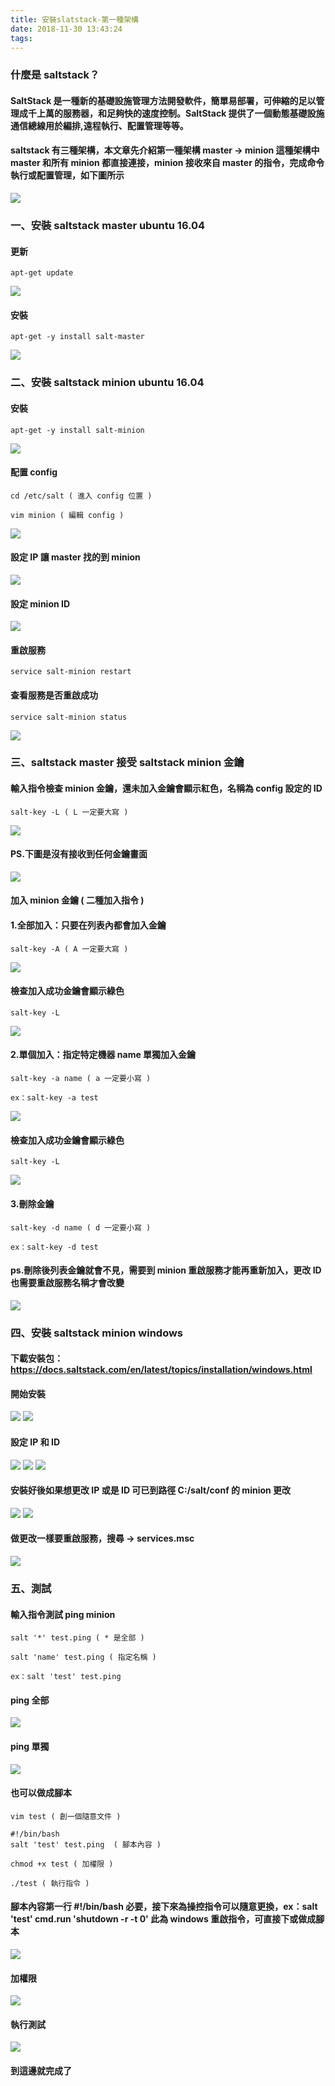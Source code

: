 ```yaml
---
title: 安裝slatstack-第一種架構
date: 2018-11-30 13:43:24
tags:
---
```


### 什麼是 saltstack？

#### SaltStack 是一種新的基礎設施管理方法開發軟件，簡單易部署，可伸縮的足以管理成千上萬的服務器，和足夠快的速度控制。SaltStack 提供了一個動態基礎設施通信總線用於編排,遠程執行、配置管理等等。

#### saltstack 有三種架構，本文章先介紹第一種架構 master → minion 這種架構中 master 和所有 minion 都直接連接，minion 接收來自 master 的指令，完成命令執行或配置管理，如下圖所示

![ ](images/1.png)

### 一、安裝 saltstack master ubuntu 16.04

#### 更新

```
apt-get update
```

![ ](images/2.png)

#### 安裝

```
apt-get -y install salt-master
```

![ ](images/3.png)

### 二、安裝 saltstack minion ubuntu 16.04

#### 安裝

```
apt-get -y install salt-minion
```

![ ](images/4.png)

#### 配置 config 

```
cd /etc/salt ( 進入 config 位置 )

vim minion ( 編輯 config )
```

![ ](images/5.png)

#### 設定 IP 讓 master 找的到 minion

![ ](images/6.png)

#### 設定 minion ID

![ ](images/7.png)

#### 重啟服務

```
service salt-minion restart
```

#### 查看服務是否重啟成功

```
service salt-minion status
```

![ ](images/8.png)

### 三、saltstack master 接受 saltstack minion 金鑰

#### 輸入指令檢查 minion 金鑰，還未加入金鑰會顯示紅色，名稱為 config 設定的 ID

```
salt-key -L ( L 一定要大寫 )
```

![ ](images/9.png)

#### PS.下圖是沒有接收到任何金鑰畫面

![ ](images/10.png)

#### 加入 minion 金鑰 ( 二種加入指令 )

#### 1.全部加入：只要在列表內都會加入金鑰

```
salt-key -A ( A 一定要大寫 )
```

![ ](images/11.png)

#### 檢查加入成功金鑰會顯示綠色

```
salt-key -L
```

![ ](images/12.png)

#### 2.單個加入：指定特定機器 name 單獨加入金鑰

```
salt-key -a name ( a 一定要小寫 )

ex：salt-key -a test
```

![ ](images/13.png)

#### 檢查加入成功金鑰會顯示綠色

```
salt-key -L
```

![ ](images/12.png)

#### 3.刪除金鑰

```
salt-key -d name ( d 一定要小寫 )

ex：salt-key -d test
```

#### ps.刪除後列表金鑰就會不見，需要到 minion 重啟服務才能再重新加入，更改 ID 也需要重啟服務名稱才會改變

![ ](images/10.png)

### 四、安裝 saltstack minion windows

#### 下載安裝包：https://docs.saltstack.com/en/latest/topics/installation/windows.html

#### 開始安裝

![ ](images/14.png)
![ ](images/15.png)

#### 設定 IP 和 ID

![ ](images/16.png)
![ ](images/17.png)
![ ](images/18.png)

#### 安裝好後如果想更改 IP 或是 ID 可已到路徑 C:/salt/conf 的 minion 更改

![ ](images/19.png)
![ ](images/20.png)

#### 做更改一樣要重啟服務，搜尋 → services.msc

![ ](images/21.png)

### 五、測試

#### 輸入指令測試 ping minion

```
salt '*' test.ping ( * 是全部 )

salt 'name' test.ping ( 指定名稱 )

ex：salt 'test' test.ping
```

#### ping 全部

![ ](images/22.png)

#### ping 單獨

![ ](images/23.png)

#### 也可以做成腳本

```
vim test ( 創一個隨意文件 )

#!/bin/bash
salt 'test' test.ping  ( 腳本內容 )

chmod +x test ( 加權限 )

./test ( 執行指令 )
```

#### 腳本內容第一行 #!/bin/bash 必要，接下來為操控指令可以隨意更換，ex：salt 'test' cmd.run 'shutdown -r -t 0' 此為 windows 重啟指令，可直接下或做成腳本

![ ](images/24.png)

#### 加權限

![ ](images/25.png)

#### 執行測試

![ ](images/26.png)

#### 到這邊就完成了